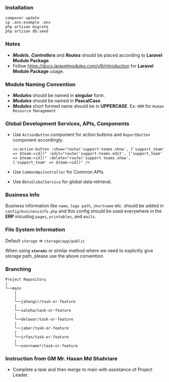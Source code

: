 ### Installation

```
composer update
cp .env.example .env
php artisan migrate
php artisan db:seed
```

### Notes

-   **_Models_**, **_Controllers_** and **_Routes_** should be placed according to **Laravel Module Package**.
-   Follow https://docs.laravelmodules.com/v9/introduction for **Laravel Module Package** usage.

### Module Naming Convention

-   **_Modules_** should be named in **singular** form.
-   **_Modules_** should be named in **PascalCase**.
-   **_Modules_** short formed name should be in **UPPERCASE**. Ex: `HRM` for `Human Resource Management`

### Global Development Services, APIs, Components
-  Use `ActionButton` component for action buttons and `ReportButton` component accordingly.

    ```
    <x:action-button :show="route('support-teams.show', ['support_team' => $team->id])" :edit="route('support-teams.edit', ['support_team' => $team->id])" :delete="route('support-teams.show', ['support_team' => $team->id])" />
    ```

- Use `CommonApiController` for Common APIs.
- Use `BbtsGlobalService` for global data retrieval.

### Business Info

Business information like `name`, `logo path`, `shortname` etc. should be added in `config/businessinfo.php` and this config should be used everywhere in the **ERP** inlcuding `pages`, `printables`, and `mails.`

### File System Information

Default `storage` => `storage/app/public`

When using **`storeAs`** or similar method where we need to explicitly give storage path, please use the above convention

### Branching

```
Project Repository
|
└──main
    |
    |
    └──jahangir/task-or-feature
    |
    └──saleha/task-or-feature
    |
    └──delowar/task-or-feature
    |
    └──jaber/task-or-feature
    |
    └──irfan/task-or-feature
    |
    └──username*/task-or-feature
```

### Instruction from GM Mr. Hasan Md Shahriare

-   Complete a task and then merge to main with assistance of Project Leader.
